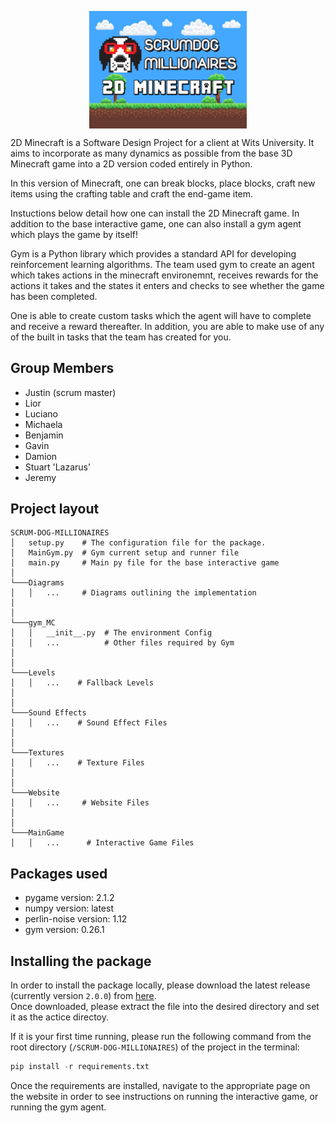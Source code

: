 <img src="assets/Logo_Background.jpg" alt="FullLogo" width="400" 
style="
  display: block;
  margin-left: auto;
  margin-right: auto;
  width: 50%;"/>

2D Minecraft is a Software Design Project for a client at Wits University. It aims to incorporate as many dynamics as possible from the base 3D Minecraft game into a 2D version coded entirely in Python. 

In this version of Minecraft, one can break blocks, place blocks, craft new items using the crafting table and craft the end-game item.

Instuctions below detail how one can install the 2D Minecraft game. In addition to the base interactive game, one can also install a gym agent which plays the game by itself!

Gym is a Python library which provides a standard API for developing reinforcement learning algorithms. The team used gym to create an agent which takes actions in the minecraft environemnt, receives rewards for the actions it takes and the states it enters and checks to see whether the game has been completed.

One is able to create custom tasks which the agent will have to complete and receive a reward thereafter. 
In addition, you are able to make use of any of the built in tasks that the team has created for you. 

## Group Members
* Justin (scrum master)
* Lior
* Luciano
* Michaela
* Benjamin
* Gavin
* Damion
* Stuart 'Lazarus'
* Jeremy


## Project layout
```
SCRUM-DOG-MILLIONAIRES
│   setup.py    # The configuration file for the package.  
│   MainGym.py  # Gym current setup and runner file
│   main.py     # Main py file for the base interactive game
│
└───Diagrams
│   │   ...     # Diagrams outlining the implementation
│   
│   
└───gym_MC
│   │   __init__.py  # The environment Config
│   │   ...          # Other files required by Gym
│
│  
└───Levels
│   │   ...    # Fallback Levels
│
│
└───Sound Effects
│   │   ...    # Sound Effect Files
│
│
└───Textures
│   │   ...    # Texture Files
│
│
└───Website
│   │   ...     # Website Files
│
│
└───MainGame
│   │   ...      # Interactive Game Files
```

## Packages used
* pygame version: 2.1.2
* numpy version: latest
* perlin-noise version: 1.12
* gym version: 0.26.1



## Installing the package 
In order to install the package locally, please download the latest release (currently version `2.0.0`) from [here](https://github.com/2333263/ScrumDogMillionaires/releases).  
Once downloaded, please extract the file into the desired directory and set it as the actice directoy. 
  
If it is your first time running, please run the following command from the root directory (`/SCRUM-DOG-MILLIONAIRES`) of the project in the terminal:
```py
pip install -r requirements.txt
```
  
Once the requirements are installed, navigate to the appropriate page on the website in order to see instructions on running the interactive game, or running the gym agent. 